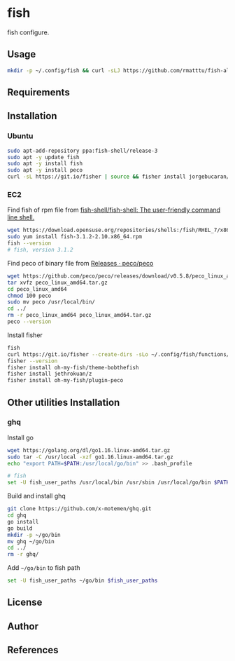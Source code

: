# fish

fish configure.

## Usage

```bash
mkdir -p ~/.config/fish && curl -sLJ https://github.com/rmatttu/fish-alpha/releases/latest/download/release.tar.gz | tar zxf - -C ~/.config/fish
```

## Requirements

## Installation

### Ubuntu

```bash
sudo apt-add-repository ppa:fish-shell/release-3
sudo apt -y update fish
sudo apt -y install fish
sudo apt -y install peco
curl -sL https://git.io/fisher | source && fisher install jorgebucaran/fisher
```

### EC2

Find fish of rpm file from [fish-shell/fish-shell: The user-friendly command line shell.](https://github.com/fish-shell/fish-shell)

```bash
wget https://download.opensuse.org/repositories/shells:/fish/RHEL_7/x86_64/fish-3.1.2-2.10.x86_64.rpm
sudo yum install fish-3.1.2-2.10.x86_64.rpm
fish --version
# fish, version 3.1.2
```

Find peco of binary file from [Releases · peco/peco](https://github.com/peco/peco/releases/)

```bash
wget https://github.com/peco/peco/releases/download/v0.5.8/peco_linux_amd64.tar.gz
tar xvfz peco_linux_amd64.tar.gz
cd peco_linux_amd64
chmod 100 peco
sudo mv peco /usr/local/bin/
cd ../
rm -r peco_linux_amd64 peco_linux_amd64.tar.gz
peco --version
```

Install fisher

```bash
fish
curl https://git.io/fisher --create-dirs -sLo ~/.config/fish/functions/fisher.fish
fisher --version
fisher install oh-my-fish/theme-bobthefish
fisher install jethrokuan/z
fisher install oh-my-fish/plugin-peco
```

## Other utilities Installation

### ghq

Install go

```bash
wget https://golang.org/dl/go1.16.linux-amd64.tar.gz
sudo tar -C /usr/local -xzf go1.16.linux-amd64.tar.gz
echo "export PATH=$PATH:/usr/local/go/bin" >> .bash_profile

# fish
set -U fish_user_paths /usr/local/bin /usr/sbin /usr/local/go/bin $PATH
```

Build and install ghq

```bash
git clone https://github.com/x-motemen/ghq.git
cd ghq
go install
go build
mkdir -p ~/go/bin
mv ghq ~/go/bin
cd ../
rm -r ghq/
```

Add `~/go/bin` to fish path

```bash
set -U fish_user_paths ~/go/bin $fish_user_paths
```

## License

## Author

## References
